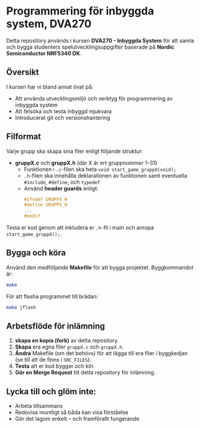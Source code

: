 # Programmering för inbyggda system, DVA270

Detta repository används i kursen **DVA270 - Inbyggda System** för att samla och bygga studenters spelutvecklingsuppgifter baserade på **Nordic Semiconductor NRF5340 DK**.

## Översikt

I kursen har vi bland annat övat på:
- Att använda utvecklingsmiljö och verktyg för programmering av inbyggda system
- Att felsöka och testa inbyggd mjukvara
- Introducerat git och versionshantering

## Filformat

Varje grupp ska skapa sina filer enligt följande struktur:
- **gruppX.c** och **gruppX.h** (där X är ert gruppnummer 1–31)
  - Funktionen i `.c`-filen ska heta `void start_game_gruppX(void);`
  - `.h`-filen ska innehålla deklarationen av funktionen samt eventuella `#include`, `#define`, och `typedef`
  - Använd **header guards** enligt:
    ```c
    #ifndef GRUPPX_H
    #define GRUPPX_H
    ...
    #endif
    ```

Testa er kod genom att inkludera er `.h`-fil i main och anropa `start_game_gruppX();`.

## Bygga och köra

Använd den medföljande **Makefile** för att bygga projektet. Byggkommandot är:

```bash
make
```

För att flasha programmet till brädan:

```bash
make jflash
```

## Arbetsflöde för inlämning

1. **skapa en kopia (fork)** av detta repository.
2. **Skapa** era egna filer `gruppX.c` och `gruppX.h`.
3. **Ändra** Makefile (om det behövs) för att lägga till era filer i byggkedjan (se till att de finns i `SRC_FILES`).
4. **Testa** att er kod bygger och kör.
5. **Gör en Merge Request** till detta repository för inlämning.

## Lycka till och glöm inte:
- Arbeta tillsammans
- Redovisa muntligt så båda kan visa förståelse
- Gör det lagom enkelt – och framförallt fungerande
